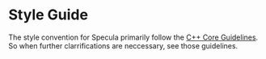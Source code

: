 # Style Guide

The style convention for Specula primarily follow the [C++ Core
Guidelines](http://isocpp.github.io/CppCoreGuidelines/CppCoreGuidelines). So
when further clarrifications are neccessary, see those guidelines.
